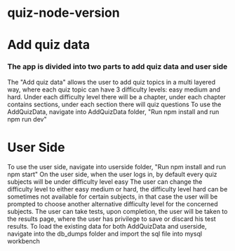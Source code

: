 # quiz-node-version
# Add quiz data
### The app is divided into two parts to add quiz data and user side
The "Add quiz data" allows the user to add quiz topics in a multi layered way, where each quiz topic can have 3 difficulty levels: easy medium and hard. Under each difficulty level there will be a chapter, under each chapter contains sections, under each section there will quiz questions
To use the AddQuizData, navigate into AddQuizData folder, "Run npm install and run npm run dev"
# User Side
To use the user side, navigate into userside folder, "Run npm install and run npm start"
On the user side, when the user logs in, by default every quiz subjects will be under difficulty level easy
The user can change the difficulty level to either easy medium or hard, the difficulty level hard can be sometimes not available for certain subjects, in that case the user will be prompted to choose another alternative difficulty level for the concerned subjects.
The user can take tests, upon completion, the user will be taken to the results page, where the user has privilege to save or discard his test results.
To load the existing data for both AddQuizData and userside, navigate into the db_dumps folder and import the sql file into mysql workbench
